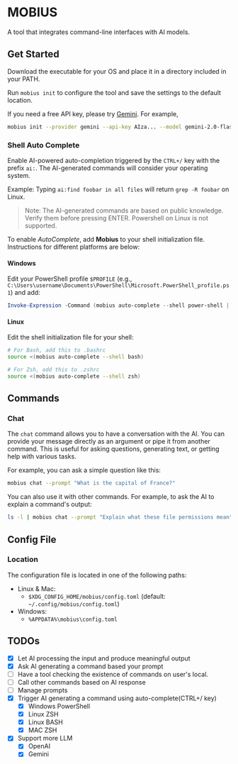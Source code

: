 # MOBIUS

A tool that integrates command-line interfaces with AI models.

## Get Started

Download the executable for your OS and place it in a directory included in your PATH.

Run `mobius init` to configure the tool and save the settings to the default location.

If you need a free API key, please try [Gemini](https://aistudio.google.com/apikey).
For example,
```bash
mobius init --provider gemini --api-key AIza... --model gemini-2.0-flash
```

### Shell Auto Complete

Enable AI-powered auto-completion triggered by the `CTRL+/` key with the prefix `ai:`. The AI-generated commands will
consider your operating system.

Example: Typing `ai:find foobar in all files` will return `grep -R foobar` on Linux.

> Note: The AI-generated commands are based on public knowledge. Verify them before pressing ENTER.
> Powershell on Linux is not supported.

To enable *AutoComplete*, add **Mobius** to your shell initialization file. Instructions for different platforms are
below:

#### Windows

Edit your PowerShell profile `$PROFILE` (e.g.,
`C:\Users\username\Documents\PowerShell\Microsoft.PowerShell_profile.ps1`) and add:

```powershell
Invoke-Expression -Command (mobius auto-complete --shell power-shell | Out-String)
```

#### Linux

Edit the shell initialization file for your shell:

```bash
# For Bash, add this to .bashrc
source <(mobius auto-complete --shell bash)
```

```bash
# For Zsh, add this to .zshrc
source <(mobius auto-complete --shell zsh)
```

## Commands

### Chat

The `chat` command allows you to have a conversation with the AI. You can provide your message directly as an argument or pipe it from another command. This is useful for asking questions, generating text, or getting help with various tasks.

For example, you can ask a simple question like this:
```bash
mobius chat --prompt "What is the capital of France?"
```

You can also use it with other commands. For example, to ask the AI to explain a command's output:
```bash
ls -l | mobius chat --prompt "Explain what these file permissions mean"
```

## Config File

### Location

The configuration file is located in one of the following paths:

* Linux & Mac:
    * `$XDG_CONFIG_HOME/mobius/config.toml` (default: `~/.config/mobius/config.toml`)
* Windows:
  * `%APPDATA%\mobius\config.toml`

## TODOs

- [X] Let AI processing the input and produce meaningful output
- [X] Ask AI generating a command based your prompt
- [ ] Have a tool checking the existence of commands on user's local.
- [ ] Call other commands based on AI response
- [ ] Manage prompts
- [X] Trigger AI generating a command using auto-complete(CTRL+/ key)
  - [X] Windows PowerShell
  - [X] Linux ZSH
  - [X] Linux BASH
  - [X] MAC ZSH
- [X] Support more LLM
  - [X] OpenAI
  - [X] Gemini
